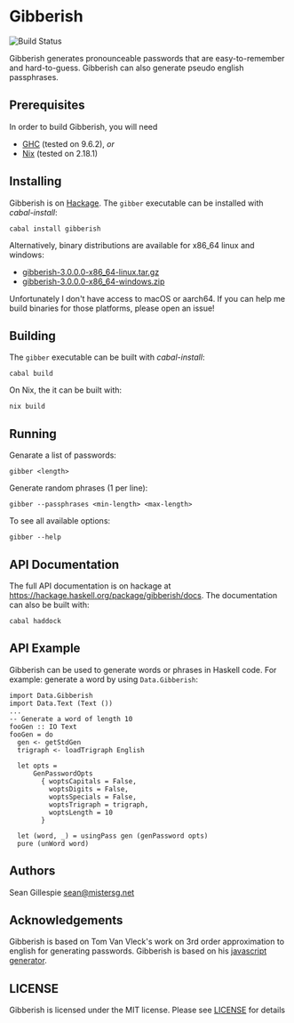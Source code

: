 # Gibberish
![Build Status](https://github.com/sgillespie/gibberish/actions/workflows/build.yaml/badge.svg)

Gibberish generates pronounceable passwords that are easy-to-remember and hard-to-guess. Gibberish
can also generate pseudo english passphrases.

## Prerequisites

In order to build Gibberish, you will need

 * [GHC](https://www.haskell.org/downloads/) (tested on 9.6.2), _or_
 * [Nix](https://nixos.org/download/) (tested on 2.18.1)

## Installing

Gibberish is on [Hackage](https://hackage.haskell.org/package/gibberish). The `gibber`
executable can be installed with _cabal-install_:

    cabal install gibberish

Alternatively, binary distributions are available for x86_64 linux and windows:

 * [gibberish-3.0.0.0-x86_64-linux.tar.gz](https://github.com/sgillespie/gibberish/releases/download/v3.0.0.0/gibberish-3.0.0.0-x86_64-linux.tar.gz)
 * [gibberish-3.0.0.0-x86_64-windows.zip](https://github.com/sgillespie/gibberish/releases/download/v3.0.0.0/gibberish-3.0.0.0-x86_64-windows.zip)

Unfortunately I don't have access to macOS or aarch64. If you can help me build binaries
for those platforms, please open an issue!

## Building

The `gibber` executable can be built with _cabal-install_:

    cabal build

On Nix, the it can be built with:

    nix build

## Running

Genarate a list of passwords:

    gibber <length>

Generate random phrases (1 per line):

    gibber --passphrases <min-length> <max-length>

To see all available options:

    gibber --help

## API Documentation

The full API documentation is on hackage at
https://hackage.haskell.org/package/gibberish/docs. The documentation can also be built with:

    cabal haddock

## API Example

Gibberish can be used to generate words or phrases in Haskell code. For example: generate
a word by using `Data.Gibberish`:


    import Data.Gibberish
    import Data.Text (Text ())
    ...
    -- Generate a word of length 10
    fooGen :: IO Text
    fooGen = do
      gen <- getStdGen
      trigraph <- loadTrigraph English

      let opts =
          GenPasswordOpts
            { woptsCapitals = False,
              woptsDigits = False,
              woptsSpecials = False,
              woptsTrigraph = trigraph,
              woptsLength = 10
            }

      let (word, _) = usingPass gen (genPassword opts)
      pure (unWord word)

## Authors
Sean Gillespie <sean@mistersg.net>

## Acknowledgements

Gibberish is based on Tom Van Vleck's work on 3rd order approximation to english for
generating passwords. Gibberish is based on his [javascript
generator](http://www.multicians.org/thvv/gpw-js.html).

## LICENSE

Gibberish is licensed under the MIT license. Please see [LICENSE](LICENSE) for details
